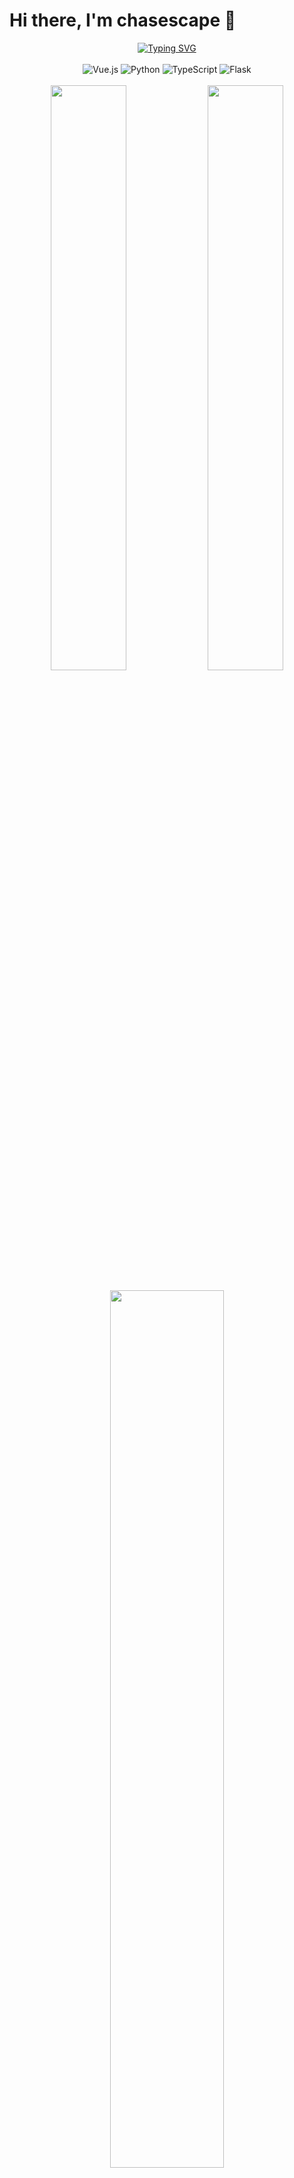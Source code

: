 # Hi there, I'm chasescape 👋

<!-- 动态打字效果 -->
<div align="center">
  <a href="https://git.io/typing-svg">
    <img src="https://readme-typing-svg.demolab.com?font=Fira+Code&size=24&duration=3000&pause=1000&color=5AAEFF&center=true&vCenter=true&multiline=true&repeat=false&width=500&height=100&lines=Software+Engineering+Student+%F0%9F%8C%B1;Cat+Lover+%7C+Code+Builder+%F0%9F%90%BE;Always+learning+new+things+%F0%9F%A7%91%E2%80%8D%F0%9F%92%BB" alt="Typing SVG" />
  </a>
</div>

<br/>

<!-- 技术栈徽章 -->
<div align="center">
  <img src="https://img.shields.io/badge/Vue.js-35495E?style=for-the-badge&logo=vue.js&logoColor=4FC08D" alt="Vue.js"/>
  <img src="https://img.shields.io/badge/Python-3776AB?style=for-the-badge&logo=python&logoColor=white" alt="Python"/>
  <img src="https://img.shields.io/badge/TypeScript-007ACC?style=for-the-badge&logo=typescript&logoColor=white" alt="TypeScript"/>
  <img src="https://img.shields.io/badge/Flask-000000?style=for-the-badge&logo=flask&logoColor=white" alt="Flask"/>
</div>

<br/>

<!-- GitHub统计 -->
<div align="center">
  <img width="49%" src="https://github-readme-stats.vercel.app/api?username=chasescape&show_icons=true&theme=tokyonight&hide_border=true&count_private=true" />
  <img width="49%" src="https://github-readme-streak-stats.herokuapp.com?user=chasescape&theme=tokyonight&hide_border=true" />
</div>

<br/>

<!-- 语言统计 -->
<div align="center">
  <img width="60%" src="https://github-readme-stats.vercel.app/api/top-langs/?username=chasescape&layout=compact&theme=tokyonight&hide_border=true" />
</div>



<!-- 简约风格 -->
<div align="center">
  <p align="center">
    <a href="https://github.com/chasescape" target="_blank">
      <img src="https://custom-icon-badges.demolab.com/badge/-GitHub-black?style=flat&logo=github&logoColor=white" alt="GitHub"/>
    </a>
    &nbsp;&nbsp;
    <a href="mailto:freechase065@gmail.com" target="_blank">
      <img src="https://custom-icon-badges.demolab.com/badge/-Gmail-red?style=flat&logo=gmail&logoColor=white" alt="Gmail"/>
    </a>
    &nbsp;&nbsp;
    <a href="mailto:3328162745@qq.com" target="_blank">
      <img src="https://custom-icon-badges.demolab.com/badge/-QQ-blue?style=flat&logo=tencentqq&logoColor=white" alt="QQ"/>
    </a>
  </p>
</div>

<!-- 访客计数器 - 使用 hits.sh -->
<div align="center">
  <img src="https://hits.sh/github.com/chasescape.svg?style=flat-square&label=Views&color=0891b2"/>
</div>


---

<div align="center">
  <a href="https://github.com/chasescape">
    <img src="https://img.shields.io/badge/Buy%20me%20a%20coffee-%E2%98%95-blue?style=for-the-badge&logo=buy-me-a-coffee&logoColor=white" alt="Buy me a coffee">
  </a>
</div>

<!-- 页脚 -->
<div align="center">
  <i>Happy Coding!</i> 😊
</div>
